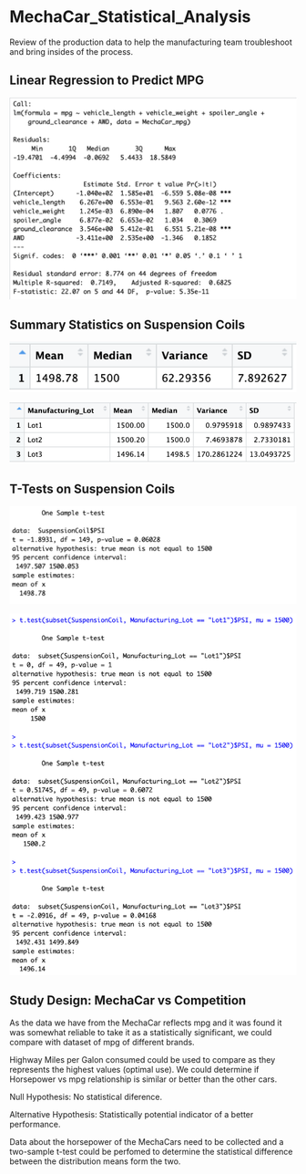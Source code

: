# MechaCar_Statistical_Analysis
Review of the production data to help the manufacturing team troubleshoot and bring insides of the process.

## Linear Regression to Predict MPG

![Alt text](https://github.com/sofiwolfes/MechaCar_Statistical_Analysis/blob/main/Resources/Deliverable%201.png)



## Summary Statistics on Suspension Coils

![Alt text](https://github.com/sofiwolfes/MechaCar_Statistical_Analysis/blob/main/Resources/Deliverable%202.1.png)

![Alt text](https://github.com/sofiwolfes/MechaCar_Statistical_Analysis/blob/main/Resources/Deliverable%202.2.png)



## T-Tests on Suspension Coils

![Alt text](https://github.com/sofiwolfes/MechaCar_Statistical_Analysis/blob/main/Resources/Deliverable%203.1.png)

![Alt text](https://github.com/sofiwolfes/MechaCar_Statistical_Analysis/blob/main/Resources/Deliverable%203.2.png)



## Study Design: MechaCar vs Competition


As the data we have from the MechaCar reflects mpg and it was found it was somewhat reliable to take it as a statistically significant, we could compare with dataset of mpg of different brands.

Highway Miles per Galon consumed could be used to compare as they represents the highest values (optimal use). We could determine if Horsepower vs mpg relationship is similar or better than the other cars.

Null Hypothesis: No statistical diference.

Alternative Hypothesis: Statistically potential indicator of a better performance.

Data about the horsepower of the MechaCars need to be collected and a two-sample t-test could be perfomed to determine the statistical difference between the distribution means form the two.
